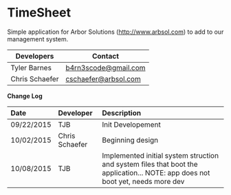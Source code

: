 # TimeSheet
Simple application for Arbor Solutions (http://www.arbsol.com) to add to our management system.


Developers      | Contact
----------------|----------------
Tyler Barnes    | b4rn3scode@gmail.com
Chris Schaefer  | cschaefer@arbsol.com



**Change Log**

Date       | Developer        | Description
:----------|:-----------------|:---------------------------------
09/22/2015 | TJB              | Init Developement
10/02/2015 | Chris Schaefer   | Beginning design
10/08/2015 | TJB              | Implemented initial system struction and system files that boot the application... NOTE: app does not boot yet, needs more dev
